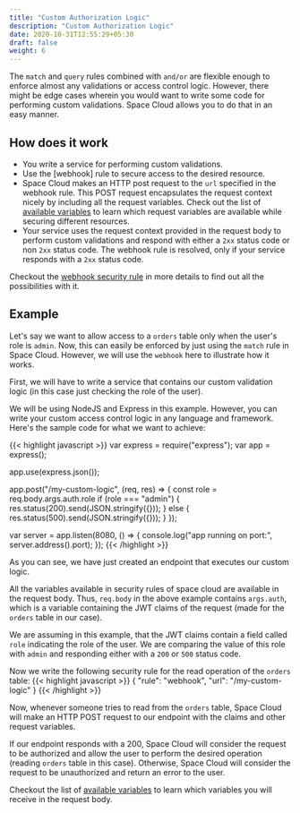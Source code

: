 ```yaml
---
title: "Custom Authorization Logic"
description: "Custom Authorization Logic"
date: 2020-10-31T12:55:29+05:30
draft: false
weight: 6
---
```


The `match` and `query` rules combined with `and/or` are flexible enough to enforce almost any validations or access control logic. However, there might be edge cases wherein you would want to write some code for performing custom validations. Space Cloud allows you to do that in an easy manner.

## How does it work

- You write a service for performing custom validations.
- Use the [webhook] rule to secure access to the desired resource. 
- Space Cloud makes an HTTP post request to the `url` specified in the webhook rule. This POST request encapsulates the request context nicely by including all the request variables. Check out the list of [available variables](/security/security-rules/available-variables) to learn which request variables are available while securing different resources.
- Your service uses the request context provided in the request body to perform custom validations and respond with either a `2xx` status code or non `2xx` status code. The webhook rule is resolved, only if your service responds with a `2xx` status code.

Checkout the [webhook security rule](/security/security-rules/conditional-access/triggering-webhooks) in more details to find out all the possibilities with it.

## Example

Let's say we want to allow access to a `orders` table only when the user's role is `admin`. Now, this can easily be enforced by just using the `match` rule in Space Cloud. However, we will use the `webhook` here to illustrate how it works.

First, we will have to write a service that contains our custom validation logic (in this case just checking the role of the user).

We will be using NodeJS and Express in this example. However, you can write your custom access control logic in any language and framework. Here's the sample code for what we want to achieve:

{{< highlight javascript >}}
var express = require("express");
var app = express();

app.use(express.json());

app.post("/my-custom-logic", (req, res) => {
  const role = req.body.args.auth.role
  if (role === "admin") {
    res.status(200).send(JSON.stringify({}));
  } else {
    res.status(500).send(JSON.stringify({}));
  }
});

var server = app.listen(8080, () => {
  console.log("app running on port:", server.address().port);
});
{{< /highlight >}}

As you can see, we have just created an endpoint that executes our custom logic. 

All the variables available in security rules of space cloud are available in the request body. Thus, `req.body` in the above example contains `args.auth`, which is a variable containing the JWT claims of the request (made for the `orders` table in our case). 

We are assuming in this example, that the JWT claims contain a field called `role` indicating the role of the user. We are comparing the value of this role with `admin` and responding either with a `200` or `500` status code.


Now we write the following security rule for the read operation of the `orders` table:
{{< highlight javascript >}}
{
  "rule": "webhook",
  "url": "<service-origin>/my-custom-logic"
}
{{< /highlight >}}

Now, whenever someone tries to read from the `orders` table, Space Cloud will make an HTTP POST request to our endpoint with the claims and other request variables. 

If our endpoint responds with a 200, Space Cloud will consider the request to be authorized and allow the user to perform the desired operation (reading `orders` table in this case). Otherwise, Space Cloud will consider the request to be unauthorized and return an error to the user. 

Checkout the list of [available variables](/security/security-rules/available-variables) to learn which variables you will receive in the request body. 